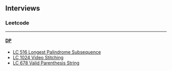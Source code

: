 ## Interviews

### Leetcode
---
#### [DP](https://github.com/snowan/interviews/tree/master/java/src/leetcode/dp)
- [LC 516 Longest Palindrome Subsequence](https://github.com/snowan/interviews/blob/master/java/src/leetcode/dp/LC516LongestPalindromeSubsequence.java)
- [LC 1024 Video Stitching](https://github.com/snowan/interviews/blob/master/java/src/leetcode/dp/LC1024VideoStitching.java)
- [LC 678 Valid Parenthesis String](https://github.com/snowan/interviews/blob/master/java/src/leetcode/dp/LC678ValidParenthesisString.java)
